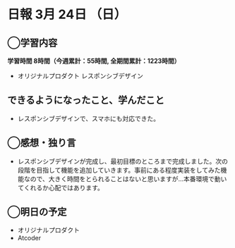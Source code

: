 # 日報  3月 24日 （日）

## ◯学習内容

**学習時間  8時間（今週累計：55時間, 全期間累計：1223時間）**

- オリジナルプロダクト レスポンシブデザイン

## できるようになったこと、学んだこと

- レスポンシブデザインで、スマホにも対応できた。

## ◯感想・独り言

- レスポンシブデザインが完成し、最初目標のところまで完成しました。次の段階を目指して機能を追加していきます。事前にある程度実装をしてみた機能なので、大きく時間をとられることはないと思いますが...本番環境で動いてくれるか心配ではあります。

## ◯明日の予定

- オリジナルプロダクト
- Atcoder
